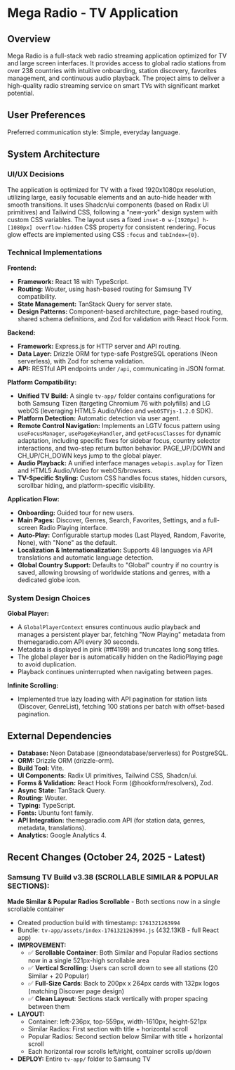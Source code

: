 # Mega Radio - TV Application

## Overview

Mega Radio is a full-stack web radio streaming application optimized for TV and large screen interfaces. It provides access to global radio stations from over 238 countries with intuitive onboarding, station discovery, favorites management, and continuous audio playback. The project aims to deliver a high-quality radio streaming service on smart TVs with significant market potential.

## User Preferences

Preferred communication style: Simple, everyday language.

## System Architecture

### UI/UX Decisions

The application is optimized for TV with a fixed 1920x1080px resolution, utilizing large, easily focusable elements and an auto-hide header with smooth transitions. It uses Shadcn/ui components (based on Radix UI primitives) and Tailwind CSS, following a "new-york" design system with custom CSS variables. The layout uses a fixed `inset-0 w-[1920px] h-[1080px] overflow-hidden` CSS property for consistent rendering. Focus glow effects are implemented using CSS `:focus` and `tabIndex={0}`.

### Technical Implementations

**Frontend:**
-   **Framework:** React 18 with TypeScript.
-   **Routing:** Wouter, using hash-based routing for Samsung TV compatibility.
-   **State Management:** TanStack Query for server state.
-   **Design Patterns:** Component-based architecture, page-based routing, shared schema definitions, and Zod for validation with React Hook Form.

**Backend:**
-   **Framework:** Express.js for HTTP server and API routing.
-   **Data Layer:** Drizzle ORM for type-safe PostgreSQL operations (Neon serverless), with Zod for schema validation.
-   **API:** RESTful API endpoints under `/api`, communicating in JSON format.

**Platform Compatibility:**
-   **Unified TV Build:** A single `tv-app/` folder contains configurations for both Samsung Tizen (targeting Chromium 76 with polyfills) and LG webOS (leveraging HTML5 Audio/Video and `webOSTVjs-1.2.0` SDK).
-   **Platform Detection:** Automatic detection via user agent.
-   **Remote Control Navigation:** Implements an LGTV focus pattern using `useFocusManager`, `usePageKeyHandler`, and `getFocusClasses` for dynamic adaptation, including specific fixes for sidebar focus, country selector interactions, and two-step return button behavior. PAGE_UP/DOWN and CH_UP/CH_DOWN keys jump to the global player.
-   **Audio Playback:** A unified interface manages `webapis.avplay` for Tizen and HTML5 Audio/Video for webOS/browsers.
-   **TV-Specific Styling:** Custom CSS handles focus states, hidden cursors, scrollbar hiding, and platform-specific visibility.

**Application Flow:**
-   **Onboarding:** Guided tour for new users.
-   **Main Pages:** Discover, Genres, Search, Favorites, Settings, and a full-screen Radio Playing interface.
-   **Auto-Play:** Configurable startup modes (Last Played, Random, Favorite, None), with "None" as the default.
-   **Localization & Internationalization:** Supports 48 languages via API translations and automatic language detection.
-   **Global Country Support:** Defaults to "Global" country if no country is saved, allowing browsing of worldwide stations and genres, with a dedicated globe icon.

### System Design Choices

**Global Player:**
-   A `GlobalPlayerContext` ensures continuous audio playback and manages a persistent player bar, fetching "Now Playing" metadata from themegaradio.com API every 30 seconds.
-   Metadata is displayed in pink (#ff4199) and truncates long song titles.
-   The global player bar is automatically hidden on the RadioPlaying page to avoid duplication.
-   Playback continues uninterrupted when navigating between pages.

**Infinite Scrolling:**
-   Implemented true lazy loading with API pagination for station lists (Discover, GenreList), fetching 100 stations per batch with offset-based pagination.

## External Dependencies

-   **Database:** Neon Database (@neondatabase/serverless) for PostgreSQL.
-   **ORM:** Drizzle ORM (drizzle-orm).
-   **Build Tool:** Vite.
-   **UI Components:** Radix UI primitives, Tailwind CSS, Shadcn/ui.
-   **Forms & Validation:** React Hook Form (@hookform/resolvers), Zod.
-   **Async State:** TanStack Query.
-   **Routing:** Wouter.
-   **Typing:** TypeScript.
-   **Fonts:** Ubuntu font family.
-   **API Integration:** themegaradio.com API (for station data, genres, metadata, translations).
-   **Analytics:** Google Analytics 4.

## Recent Changes (October 24, 2025 - Latest)

### Samsung TV Build v3.38 (SCROLLABLE SIMILAR & POPULAR SECTIONS):
**Made Similar & Popular Radios Scrollable** - Both sections now in a single scrollable container
   - Created production build with timestamp: `1761321263994`
   - Bundle: `tv-app/assets/index-1761321263994.js` (432.13KB - full React app)
   - **IMPROVEMENT:**
     - ✅ **Scrollable Container**: Both Similar and Popular Radios sections now in a single 521px-high scrollable area
     - ✅ **Vertical Scrolling**: Users can scroll down to see all stations (20 Similar + 20 Popular)
     - ✅ **Full-Size Cards**: Back to 200px x 264px cards with 132px logos (matching Discover page design)
     - ✅ **Clean Layout**: Sections stack vertically with proper spacing between them
   - **LAYOUT:**
     - Container: left-236px, top-559px, width-1610px, height-521px
     - Similar Radios: First section with title + horizontal scroll
     - Popular Radios: Second section below Similar with title + horizontal scroll
     - Each horizontal row scrolls left/right, container scrolls up/down
   - **DEPLOY:** Entire `tv-app/` folder to Samsung TV